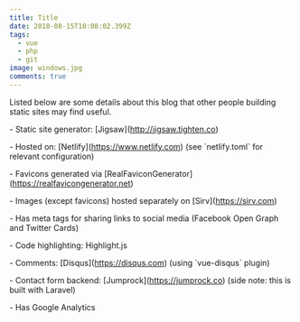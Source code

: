 ```yaml
---
title: Title
date: 2018-08-15T10:08:02.399Z
tags:
  - vue
  - php
  - git
image: windows.jpg
comments: true
---
```

Listed below are some details about this blog that other people building static sites may find useful.



\- Static site generator: \[Jigsaw](http://jigsaw.tighten.co)

\- Hosted on: \[Netlify](https://www.netlify.com) (see \`netlify.toml\` for relevant configuration)

\- Favicons generated via \[RealFaviconGenerator](https://realfavicongenerator.net)

\- Images (except favicons) hosted separately on \[Sirv](https://sirv.com)

\- Has meta tags for sharing links to social media (Facebook Open Graph and Twitter Cards)

\- Code highlighting: Highlight.js

\- Comments: \[Disqus](https://disqus.com) (using \`vue-disqus\` plugin)

\- Contact form backend: \[Jumprock](https://jumprock.co) (side note: this is built with Laravel)

\- Has Google Analytics
